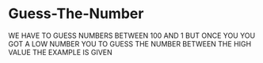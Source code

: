 # Guess-The-Number
WE HAVE TO GUESS NUMBERS BETWEEN 100 AND 1 BUT ONCE YOU YOU GOT A LOW NUMBER YOU TO GUESS THE NUMBER BETWEEN THE HIGH VALUE  THE EXAMPLE IS GIVEN
